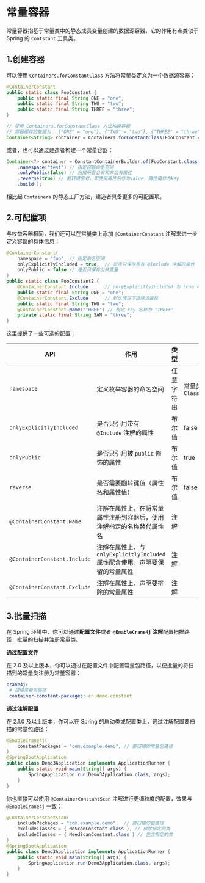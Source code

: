 # 常量容器

常量容器指基于常量类中的静态成员变量创建的数据源容器，它的作用有点类似于 Spring 的 `Contstant` 工具类。

## 1.创建容器

可以使用 `Containers.forConstantClass` 方法将常量类定义为一个数据源容器：

```java
@ContainerConstant
public static class FooConstant {
    public static final String ONE = "one";
    public static final String TWO = "two";
    public static final String THREE = "three";
}

// 使用 Containers.forConstantClass 方法构建容器
// 容器缓存的数据为： {"ONE" = "one"}, {"TWO" = "two"}, {"THREE" = "three"}
Container<String> container = Containers.forConstantClass(FooConstant.class, new SimpleAnnotationFinder());
```

或者，也可以通过建造者构建一个常量容器：

~~~java
Container<?> container = ConstantContainerBuilder.of(FooConstant.class)
    .namespace("test") // 指定容器命名空间
    .onlyPublic(false) // 扫描所有公有和非公有属性
    .reverse(true) // 翻转键值对，即使用属性名作为value，属性值作为key
    .build();
~~~

相比起 `Containers` 的静态工厂方法，建造者具备更多的可配置项。

## 2.可配置项

与枚举容器相同，我们还可以在常量类上添加 `@ContainerConstant` 注解来进一步定义容器的具体信息：

```java
@ContainerConstant(
    namespace = "foo", // 指定命名空间
    onlyExplicitlyIncluded = true,  // 是否只保存带有 @Include 注解的属性
    onlyPublic = false // 是否只保存公共变量
)
public static class FooConstant2 {
    @ContainerConstant.Include      // onlyExplicitlyIncluded 为 true 时，仅包含带有该注解的属性
    public static final String ONE = "one";
    @ContainerConstant.Exclude      // 默认情况下排除该属性
    public static final String TWO = "two";
    @ContainerConstant.Name("THREE") // 指定 key 名称为 "THREE"
    private static final String SAN = "three";
}
```

这里提供了一些可选的配置：

| API                          | 作用                                                         | 类型       | 默认值                      |
| ---------------------------- | ------------------------------------------------------------ | ---------- | --------------------------- |
| `namespace`                  | 定义枚举容器的命名空间                                       | 任意字符串 | 常量类的 `Class#SimpleName` |
| `onlyExplicitlyIncluded`     | 是否只引用带有 `@Include` 注解的属性                         | 布尔值     | false                       |
| `onlyPublic`                 | 是否只引用被 `public` 修饰的属性                             | 布尔值     | true                        |
| `reverse`                    | 是否需要翻转键值（属性名和属性值）                           | 布尔值     | false                       |
| `@ContainerConstant.Name`    | 注解在属性上，在将常量属性注册到容器后，使用注解指定的名称替代属性名 | 注解       |                             |
| `@ContainerConstant.Include` | 注解在属性上，与 `onlyExplicitlyIncluded` 属性配合使用，声明要保留的常量属性 | 注解       |                             |
| `@ContainerConstant.Exclude` | 注解在属性上，声明要排除的常量属性                           | 注解       |                             |

## 3.批量扫描

在 Spring 环境中，你可以通过**配置文件**或者 **`@EnableCrane4j` 注解**配置扫描路径，批量的扫描并注册常量类。

**通过配置文件**

在 2.0 及以上版本，你可以通过在配置文件中配置常量包路径，以便批量的将扫描到的常量类注册为常量容器：

~~~yml
crane4j:
 # 扫描常量包路径
 container-constant-packages: cn.demo.constant
~~~

**通过注解配置**

在 2.1.0 及以上版本，你可以在 Spring 的启动类或配置类上，通过注解配置要扫描的常量包路径：

~~~java
@EnableCrane4j(
    constantPackages = "com.example.demo", // 要扫描的常量包路径
)
@SpringBootApplication
public class Demo3Application implements ApplicationRunner {
    public static void main(String[] args) {
        SpringApplication.run(Demo3Application.class, args);
    }
}
~~~

你也直接可以使用 `@ContainerConstantScan` 注解进行更细粒度的配置，效果与 `@EnableCrane4j` 一致：

~~~java
@ContainerConstantScan(
    includePackages = "com.example.demo",  // 要扫描的包路径
    excludeClasses = { NoScanConstant.class }, // 排除指定的类
    includeClasses = { NeedScanConstant.class } // 包含指定的类
)
@SpringBootApplication
public class Demo3Application implements ApplicationRunner {
    public static void main(String[] args) {
        SpringApplication.run(Demo3Application.class, args);
    }
}
~~~

